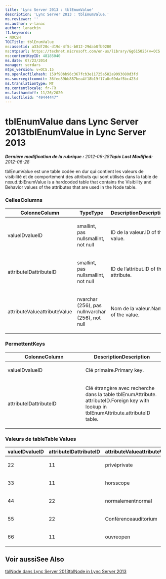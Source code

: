 ```yaml
---
title: 'Lync Server 2013 : tblEnumValue'
description: 'Lync Server 2013 : tblEnumValue.'
ms.reviewer: ''
ms.author: v-lanac
author: lanachin
f1.keywords:
- NOCSH
TOCTitle: tblEnumValue
ms:assetid: a33df20c-d19d-4f5c-b012-29dab8fb9200
ms:mtpsurl: https://technet.microsoft.com/en-us/library/Gg615025(v=OCS.15)
ms:contentKeyID: 48185040
ms.date: 07/23/2014
manager: serdars
mtps_version: v=OCS.15
ms.openlocfilehash: 159f90bb96c367fcb3e11725a582a9993080d3fd
ms.sourcegitcommit: 36fee89bb887bea4f18b19f17a8c69daf5bc423d
ms.translationtype: MT
ms.contentlocale: fr-FR
ms.lasthandoff: 11/26/2020
ms.locfileid: "49444447"
---
```

# <a name="tblenumvalue-in-lync-server-2013"></a><span data-ttu-id="9e2c0-103">tblEnumValue dans Lync Server 2013</span><span class="sxs-lookup"><span data-stu-id="9e2c0-103">tblEnumValue in Lync Server 2013</span></span>

<div data-xmlns="http://www.w3.org/1999/xhtml">

<div class="topic" data-xmlns="http://www.w3.org/1999/xhtml" data-msxsl="urn:schemas-microsoft-com:xslt" data-cs="https://msdn.microsoft.com/">

<div data-asp="https://msdn2.microsoft.com/asp">



</div>

<div id="mainSection">

<div id="mainBody"><span data-ttu-id="9e2c0-104">

<span> </span></span><span class="sxs-lookup"><span data-stu-id="9e2c0-104">

<span> </span></span></span>

<span data-ttu-id="9e2c0-105">_**Dernière modification de la rubrique :** 2012-06-28_</span><span class="sxs-lookup"><span data-stu-id="9e2c0-105">_**Topic Last Modified:** 2012-06-28_</span></span>

<span data-ttu-id="9e2c0-106">tblEnumValue est une table codée en dur qui contient les valeurs de visibilité et de comportement des attributs qui sont utilisés dans la table de nœud.</span><span class="sxs-lookup"><span data-stu-id="9e2c0-106">tblEnumValue is a hardcoded table that contains the Visibility and Behavior values of the attributes that are used in the Node table.</span></span>

### <a name="columns"></a><span data-ttu-id="9e2c0-107">Celles</span><span class="sxs-lookup"><span data-stu-id="9e2c0-107">Columns</span></span>

<table>
<colgroup>
<col style="width: 33%" />
<col style="width: 33%" />
<col style="width: 33%" />
</colgroup>
<thead>
<tr class="header">
<th><span data-ttu-id="9e2c0-108">Colonne</span><span class="sxs-lookup"><span data-stu-id="9e2c0-108">Column</span></span></th>
<th><span data-ttu-id="9e2c0-109">Type</span><span class="sxs-lookup"><span data-stu-id="9e2c0-109">Type</span></span></th>
<th><span data-ttu-id="9e2c0-110">Description</span><span class="sxs-lookup"><span data-stu-id="9e2c0-110">Description</span></span></th>
</tr>
</thead>
<tbody>
<tr class="odd">
<td><p><span data-ttu-id="9e2c0-111">valueID</span><span class="sxs-lookup"><span data-stu-id="9e2c0-111">valueID</span></span></p></td>
<td><p><span data-ttu-id="9e2c0-112">smallint, pas null</span><span class="sxs-lookup"><span data-stu-id="9e2c0-112">smallint, not null</span></span></p></td>
<td><p><span data-ttu-id="9e2c0-113">ID de la valeur.</span><span class="sxs-lookup"><span data-stu-id="9e2c0-113">ID of the value.</span></span></p></td>
</tr>
<tr class="even">
<td><p><span data-ttu-id="9e2c0-114">attributeID</span><span class="sxs-lookup"><span data-stu-id="9e2c0-114">attributeID</span></span></p></td>
<td><p><span data-ttu-id="9e2c0-115">smallint, pas null</span><span class="sxs-lookup"><span data-stu-id="9e2c0-115">smallint, not null</span></span></p></td>
<td><p><span data-ttu-id="9e2c0-116">ID de l’attribut.</span><span class="sxs-lookup"><span data-stu-id="9e2c0-116">ID of the attribute.</span></span></p></td>
</tr>
<tr class="odd">
<td><p><span data-ttu-id="9e2c0-117">attributeValue</span><span class="sxs-lookup"><span data-stu-id="9e2c0-117">attributeValue</span></span></p></td>
<td><p><span data-ttu-id="9e2c0-118">nvarchar (256), pas null</span><span class="sxs-lookup"><span data-stu-id="9e2c0-118">nvarchar (256), not null</span></span></p></td>
<td><p><span data-ttu-id="9e2c0-119">Nom de la valeur.</span><span class="sxs-lookup"><span data-stu-id="9e2c0-119">Name of the value.</span></span></p></td>
</tr>
</tbody>
</table>


### <a name="keys"></a><span data-ttu-id="9e2c0-120">Permettent</span><span class="sxs-lookup"><span data-stu-id="9e2c0-120">Keys</span></span>

<table>
<colgroup>
<col style="width: 50%" />
<col style="width: 50%" />
</colgroup>
<thead>
<tr class="header">
<th><span data-ttu-id="9e2c0-121">Colonne</span><span class="sxs-lookup"><span data-stu-id="9e2c0-121">Column</span></span></th>
<th><span data-ttu-id="9e2c0-122">Description</span><span class="sxs-lookup"><span data-stu-id="9e2c0-122">Description</span></span></th>
</tr>
</thead>
<tbody>
<tr class="odd">
<td><p><span data-ttu-id="9e2c0-123">valueID</span><span class="sxs-lookup"><span data-stu-id="9e2c0-123">valueID</span></span></p></td>
<td><p><span data-ttu-id="9e2c0-124">Clé primaire.</span><span class="sxs-lookup"><span data-stu-id="9e2c0-124">Primary key.</span></span></p></td>
</tr>
<tr class="even">
<td><p><span data-ttu-id="9e2c0-125">attributeID</span><span class="sxs-lookup"><span data-stu-id="9e2c0-125">attributeID</span></span></p></td>
<td><p><span data-ttu-id="9e2c0-126">Clé étrangère avec recherche dans la table tblEnumAttribute. attributeID.</span><span class="sxs-lookup"><span data-stu-id="9e2c0-126">Foreign key with lookup in tblEnumAttribute.attributeID table.</span></span></p></td>
</tr>
</tbody>
</table>


### <a name="table-values"></a><span data-ttu-id="9e2c0-127">Valeurs de table</span><span class="sxs-lookup"><span data-stu-id="9e2c0-127">Table Values</span></span>

<table>
<colgroup>
<col style="width: 33%" />
<col style="width: 33%" />
<col style="width: 33%" />
</colgroup>
<thead>
<tr class="header">
<th><span data-ttu-id="9e2c0-128">valueID</span><span class="sxs-lookup"><span data-stu-id="9e2c0-128">valueID</span></span></th>
<th><span data-ttu-id="9e2c0-129">attributeID</span><span class="sxs-lookup"><span data-stu-id="9e2c0-129">attributeID</span></span></th>
<th><span data-ttu-id="9e2c0-130">attributeValue</span><span class="sxs-lookup"><span data-stu-id="9e2c0-130">attributeValue</span></span></th>
</tr>
</thead>
<tbody>
<tr class="odd">
<td><p><span data-ttu-id="9e2c0-131">2</span><span class="sxs-lookup"><span data-stu-id="9e2c0-131">2</span></span></p></td>
<td><p><span data-ttu-id="9e2c0-132">1</span><span class="sxs-lookup"><span data-stu-id="9e2c0-132">1</span></span></p></td>
<td><p><span data-ttu-id="9e2c0-133">privé</span><span class="sxs-lookup"><span data-stu-id="9e2c0-133">private</span></span></p></td>
</tr>
<tr class="even">
<td><p><span data-ttu-id="9e2c0-134">3</span><span class="sxs-lookup"><span data-stu-id="9e2c0-134">3</span></span></p></td>
<td><p><span data-ttu-id="9e2c0-135">1</span><span class="sxs-lookup"><span data-stu-id="9e2c0-135">1</span></span></p></td>
<td><p><span data-ttu-id="9e2c0-136">hors</span><span class="sxs-lookup"><span data-stu-id="9e2c0-136">scope</span></span></p></td>
</tr>
<tr class="odd">
<td><p><span data-ttu-id="9e2c0-137">4</span><span class="sxs-lookup"><span data-stu-id="9e2c0-137">4</span></span></p></td>
<td><p><span data-ttu-id="9e2c0-138">2</span><span class="sxs-lookup"><span data-stu-id="9e2c0-138">2</span></span></p></td>
<td><p><span data-ttu-id="9e2c0-139">normalement</span><span class="sxs-lookup"><span data-stu-id="9e2c0-139">normal</span></span></p></td>
</tr>
<tr class="even">
<td><p><span data-ttu-id="9e2c0-140">5</span><span class="sxs-lookup"><span data-stu-id="9e2c0-140">5</span></span></p></td>
<td><p><span data-ttu-id="9e2c0-141">2</span><span class="sxs-lookup"><span data-stu-id="9e2c0-141">2</span></span></p></td>
<td><p><span data-ttu-id="9e2c0-142">Conférence</span><span class="sxs-lookup"><span data-stu-id="9e2c0-142">auditorium</span></span></p></td>
</tr>
<tr class="odd">
<td><p><span data-ttu-id="9e2c0-143">6</span><span class="sxs-lookup"><span data-stu-id="9e2c0-143">6</span></span></p></td>
<td><p><span data-ttu-id="9e2c0-144">1</span><span class="sxs-lookup"><span data-stu-id="9e2c0-144">1</span></span></p></td>
<td><p><span data-ttu-id="9e2c0-145">ouvre</span><span class="sxs-lookup"><span data-stu-id="9e2c0-145">open</span></span></p></td>
</tr>
</tbody>
</table>


<div>

## <a name="see-also"></a><span data-ttu-id="9e2c0-146">Voir aussi</span><span class="sxs-lookup"><span data-stu-id="9e2c0-146">See Also</span></span>


[<span data-ttu-id="9e2c0-147">tblNode dans Lync Server 2013</span><span class="sxs-lookup"><span data-stu-id="9e2c0-147">tblNode in Lync Server 2013</span></span>](lync-server-2013-tblnode.md)  
  

<span data-ttu-id="9e2c0-148"></div>

</div>

<span> </span>

</div>

</div>

</span><span class="sxs-lookup"><span data-stu-id="9e2c0-148"></div>

</div>

<span> </span>

</div>

</div>

</span></span></div>

